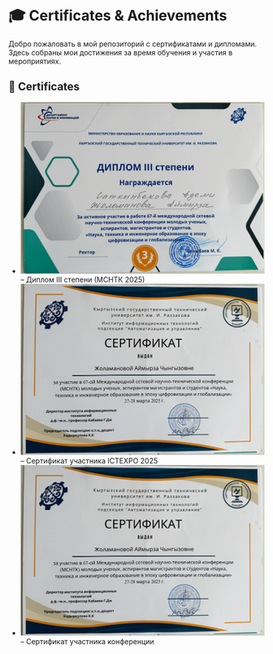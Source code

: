 # 🎓 Certificates & Achievements

Добро пожаловать в мой репозиторий с сертификатами и дипломами.  
Здесь собраны мои достижения за время обучения и участия в мероприятиях.

## 📑 Certificates

- ![Diploma](Diploma.jpg) – Диплом III степени (МСНТК 2025)  
- ![Certificate](Certificate.jpg) – Сертификат участника ICTEXPO 2025  
- ![Certificate](Certificate.jpg) – Сертификат участника конференции

